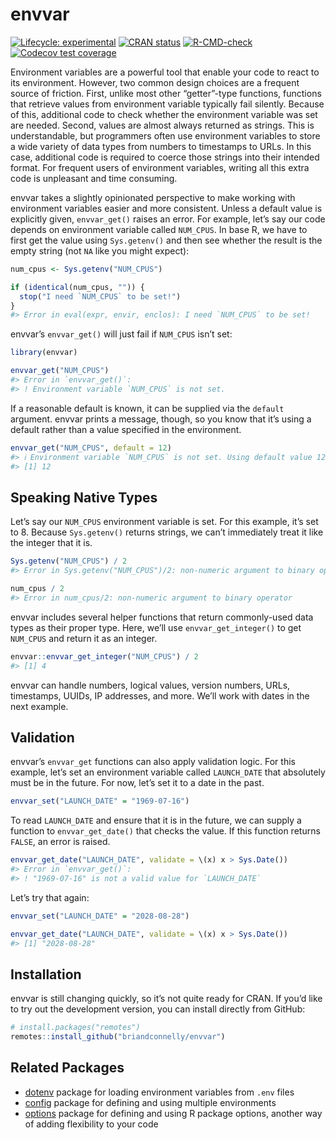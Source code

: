 
<!-- README.md is generated from README.Rmd. Please edit that file -->

# envvar

<!-- badges: start -->

[![Lifecycle:
experimental](https://img.shields.io/badge/lifecycle-experimental-orange.svg)](https://lifecycle.r-lib.org/articles/stages.html#experimental)
[![CRAN
status](https://www.r-pkg.org/badges/version/envvar)](https://CRAN.R-project.org/package=envvar)
[![R-CMD-check](https://github.com/briandconnelly/envvar/actions/workflows/R-CMD-check.yaml/badge.svg)](https://github.com/briandconnelly/envvar/actions/workflows/R-CMD-check.yaml)
[![Codecov test
coverage](https://codecov.io/gh/briandconnelly/envvar/branch/main/graph/badge.svg)](https://app.codecov.io/gh/briandconnelly/envvar?branch=main)
<!-- badges: end -->

Environment variables are a powerful tool that enable your code to react
to its environment. However, two common design choices are a frequent
source of friction. First, unlike most other “getter”-type functions,
functions that retrieve values from environment variable typically fail
silently. Because of this, additional code to check whether the
environment variable was set are needed. Second, values are almost
always returned as strings. This is understandable, but programmers
often use environment variables to store a wide variety of data types
from numbers to timestamps to URLs. In this case, additional code is
required to coerce those strings into their intended format. For
frequent users of environment variables, writing all this extra code is
unpleasant and time consuming.

envvar takes a slightly opinionated perspective to make working with
environment variables easier and more consistent. Unless a default value
is explicitly given, `envvar_get()` raises an error. For example, let’s
say our code depends on environment variable called `NUM_CPUS`. In base
R, we have to first get the value using `Sys.getenv()` and then see
whether the result is the empty string (not `NA` like you might expect):

``` r
num_cpus <- Sys.getenv("NUM_CPUS")

if (identical(num_cpus, "")) {
  stop("I need `NUM_CPUS` to be set!")
}
#> Error in eval(expr, envir, enclos): I need `NUM_CPUS` to be set!
```

envvar’s `envvar_get()` will just fail if `NUM_CPUS` isn’t set:

``` r
library(envvar)

envvar_get("NUM_CPUS")
#> Error in `envvar_get()`:
#> ! Environment variable `NUM_CPUS` is not set.
```

If a reasonable default is known, it can be supplied via the `default`
argument. envvar prints a message, though, so you know that it’s using a
default rather than a value specified in the environment.

``` r
envvar_get("NUM_CPUS", default = 12)
#> ℹ Environment variable `NUM_CPUS` is not set. Using default value 12.
#> [1] 12
```

## Speaking Native Types

Let’s say our `NUM_CPUS` environment variable is set. For this example,
it’s set to 8. Because `Sys.getenv()` returns strings, we can’t
immediately treat it like the integer that it is.

``` r
Sys.getenv("NUM_CPUS") / 2
#> Error in Sys.getenv("NUM_CPUS")/2: non-numeric argument to binary operator

num_cpus / 2
#> Error in num_cpus/2: non-numeric argument to binary operator
```

envvar includes several helper functions that return commonly-used data
types as their proper type. Here, we’ll use `envvar_get_integer()` to
get `NUM_CPUS` and return it as an integer.

``` r
envvar::envvar_get_integer("NUM_CPUS") / 2
#> [1] 4
```

envvar can handle numbers, logical values, version numbers, URLs,
timestamps, UUIDs, IP addresses, and more. We’ll work with dates in the
next example.

## Validation

envvar’s `envvar_get` functions can also apply validation logic. For
this example, let’s set an environment variable called `LAUNCH_DATE`
that absolutely must be in the future. For now, let’s set it to a date
in the past.

``` r
envvar_set("LAUNCH_DATE" = "1969-07-16")
```

To read `LAUNCH_DATE` and ensure that it is in the future, we can supply
a function to `envvar_get_date()` that checks the value. If this
function returns `FALSE`, an error is raised.

``` r
envvar_get_date("LAUNCH_DATE", validate = \(x) x > Sys.Date())
#> Error in `envvar_get()`:
#> ! "1969-07-16" is not a valid value for `LAUNCH_DATE`
```

Let’s try that again:

``` r
envvar_set("LAUNCH_DATE" = "2028-08-28")

envvar_get_date("LAUNCH_DATE", validate = \(x) x > Sys.Date())
#> [1] "2028-08-28"
```

## Installation

envvar is still changing quickly, so it’s not quite ready for CRAN. If
you’d like to try out the development version, you can install directly
from GitHub:

``` r
# install.packages("remotes")
remotes::install_github("briandconnelly/envvar")
```

## Related Packages

- [dotenv](https://github.com/gaborcsardi/dotenv) package for loading
  environment variables from `.env` files
- [config](https://rstudio.github.io/config/) package for defining and
  using multiple environments
- [options](https://dgkf.github.io/options/) package for defining and
  using R package options, another way of adding flexibility to your
  code
